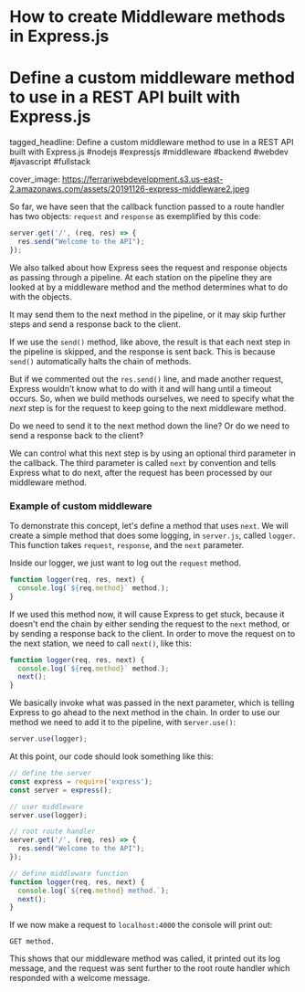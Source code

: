 # How to create Middleware methods in Express.js
# Define a custom middleware method to use in a REST API built with Express.js

tagged_headline: Define a custom middleware method to use in a REST API built with Express.js #nodejs #expressjs #middleware #backend #webdev #javascript #fullstack

cover_image: https://ferrariwebdevelopment.s3.us-east-2.amazonaws.com/assets/20191126-express-middleware2.jpeg



So far, we have seen that the callback function passed to a route handler has two objects: `request` and `response` as exemplified by this code:

```js
server.get('/', (req, res) => {
  res.send("Welcome to the API");
});
```

We also talked about how Express sees the request and response objects as passing through a pipeline. At each station on the pipeline they are looked at by a middleware method and the method determines what to do with the objects.

It may send them to the next method in the pipeline, or it may skip further steps and send a response back to the client.

If we use the `send()` method, like above, the result is that each next step in the pipeline is skipped, and the response is sent back. This is because `send()` automatically halts the chain of methods.

But if we commented out the `res.send()` line, and made another request, Express wouldn't know what to do with it and will hang until a timeout occurs.
So, when we build methods ourselves, we need to specify what the *next* step is for the request to keep going to the next middleware method.

Do we need to send it to the next method down the line? Or do we need to send a response back to the client?

We can control what this next step is by using an optional third parameter in the callback. The third parameter is called `next` by convention and tells Express what to do next, after the request has been processed by our middleware method.

### Example of custom middleware

To demonstrate this concept, let's define a method that uses `next`.
We will create a simple method that does some logging, in `server.js`, called `logger`. This function takes `request`, `response`, and the `next` parameter.

Inside our logger, we just want to log out the `request` method.

```js
function logger(req, res, next) {
  console.log(`${req.method}` method.);
}
```

If we used this method now, it will cause Express to get stuck, because it doesn't end the chain by either sending the request to the `next` method, or by sending a response back to the client.
In order to move the request on to the next station, we need to call `next()`, like this:

```js
function logger(req, res, next) {
  console.log(`${req.method}` method.);
  next();
}
```

We basically invoke what was passed in the next parameter, which is telling Express to go ahead to the next method in the chain.
In order to use our method we need to add it to the pipeline, with s`erver.use()`:

```js
server.use(logger);
```

At this point, our code should look something like this:

```js
// define the server
const express = require('express');
const server = express();

// user middleware
server.use(logger);

// root route handler 
server.get('/', (req, res) => {
  res.send("Welcome to the API");
});

// define middleware function
function logger(req, res, next) {
  console.log(`${req.method} method.`);
  next();
}
```

If we now make a request to `localhost:4000` the console will print out:

```
GET method.
```

This shows that our middleware method was called, it printed out its log message, and the request was sent further to the root route handler which responded with a welcome message.